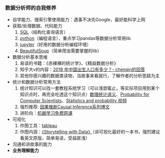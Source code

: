 ### 数据分析师的自我修养
 - 自学能力、搜索引擎使用能力：遇事不决先Google，最好能科学上网
 - 获取/处理数据、代码能力
     1. [SQL](https://www.liaoxuefeng.com/wiki/1177760294764384)（结构化查询语言）
     2. [python](https://www.liaoxuefeng.com/wiki/1016959663602400)（编程语言），重点学习pandas等数据分析常用lib
     3. [jupyter](https://jupyter.org/)（好用的数据分析编程环境）
     4. [BeautifulSoup](https://www.crummy.com/software/BeautifulSoup/bs4/doc/)（简单爬虫需要掌握的lib）
 - 数据分析基本思维
     1. 易读的书籍：《赤裸裸的统计学》、《精益数据分析》
     2. 知乎大v的内容：[2018 年中国出生人口有多少？- chenqin的回答](https://www.zhihu.com/question/306388374/answer/571155588)
     3. 其他你感兴趣的数据类读物，当故事来看就行，了解作者的分析思路为主
 - 统计和数据分析常用方法
    1. 统计知识可以找一套教程系统学习（可以浅尝辄止，等实际项目用到某个知识点时，再完全吃透这个知识点）[数理统计讲义](https://bookdown.org/hezhijian/book/)、[Probability for Computer Scientists](http://web.stanford.edu/class/cs109/)、[Statistics and probability
视频](https://www.khanacademy.org/math/statistics-probability)
    2. 强烈推荐: [因果推断Causal Inference系列博文](https://matheusfacure.github.io/python-causality-handbook/landing-page.html)
    3. 进阶向：[机器学习免费网课](https://www.coursera.org/learn/machine-learning)
 - 可视化
    1. 作图工具：[tableau](https://www.tableau.com/)
    2. 作图内涵：[《Storytelling with Data》](http://www.bdbanalytics.ir/media/1123/storytelling-with-data-cole-nussbaumer-knaflic.pdf)（讲可视化最好的一本书，强烈建议看英文原版，简单易读，受益匪浅）
 - 沟通和讲故事的能力
 - **业务理解能力**

